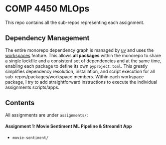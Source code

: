 # COMP 4450 MLOps
This repo contains all the sub-repos representing each assignment. 

## Dependency Management
The entire monorepo dependency graph is managed by [uv](https://docs.astral.sh/uv/) and uses the [workspaces](https://docs.astral.sh/uv/concepts/projects/workspaces/) feature. This allows __all packages__ within the monorepo to share a single lockfile and a consistent set of dependencies and at the same time, enabling each package to define its own `pyproject.toml`. This greatly simplifies dependency resolution, installation, and script execution for all sub-repos/packages/workspace members. Within each workspace package, I try to add straightforward instructions to execute the individual assignments scripts/apps.

## Contents 
All assignments are under `assignments/`:

#### Assignment 1: Movie Sentiment ML Pipeline & Streamlit App
- `movie-sentiment/`



